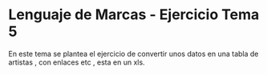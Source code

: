 # Lenguaje de Marcas - Ejercicio Tema 5

En este tema se plantea el ejercicio de convertir unos datos en una tabla de artistas , con enlaces etc , esta en un xls.